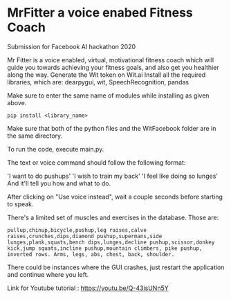 # MrFitter a voice enabed Fitness Coach
Submission for Facebook AI hackathon 2020

Mr Fitter is a voice enabled, virtual, motivational fitness coach which will guide you towards achieving your fitness goals, and also get you healthier along the way. Generate the Wit token on Wit.ai Install all the required libraries, which are: dearpygui, wit, SpeechRecognition, pandas

Make sure to enter the same name of modules while installing as given above.

```
pip install <library_name>
```
Make sure that both of the python files and the WitFacebook folder are in the same directory.

To run the code, execute main.py.

The text or voice command should follow the following format:

'I want to do pushups' 'I wish to train my back' 'I feel like doing so lunges' And it'll tell you how and what to do.

After clicking on "Use voice instead", wait a couple seconds before starting to speak.

There's a limited set of muscles and exercises in the database. Those are:

```
pullup,chinup,bicycle,pushup,leg raises,calve raises,crunches,dips,diamond pushup,supermans,side lunges,plank,squats,bench dips,lunges,decline pushup,scissor,donkey kick,jump squats,incline pushup,mountain climbers, pike pushup, inverted rows. Arms, legs, abs, chest, back, shoulder.
```
There could be instances where the GUI crashes, just restart the application and continue where you left.

Link for Youtube tutorial : https://youtu.be/Q-43isUNn5Y

